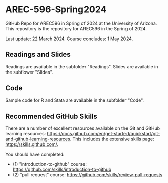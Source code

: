 # AREC-596-Spring2024
GitHub Repo for AREC596 in Spring of 2024 at the University of Arizona. This repository is the repository for AREC596 in the Spring of 2024. 

Last update: 22 March 2024. 
Course concludes: 1 May 2024. 

## Readings and Slides

Readings are available in the subfolder "Readings". Slides are available in the subflower "Slides". 

## Code

Sample code for R and Stata are available in the subfolder "Code". 

## Recommended GitHub Skills 

There are a number of excellent resources available on the Git and GitHub learning resources: https://docs.github.com/en/get-started/quickstart/git-and-github-learning-resources.
This includes the extensive skills page: https://skills.github.com/.

You should have completed: 
- (1) "introduction-to-github" course: https://github.com/skills/introduction-to-github
- (2) "pull request" course: https://github.com/skills/review-pull-requests
